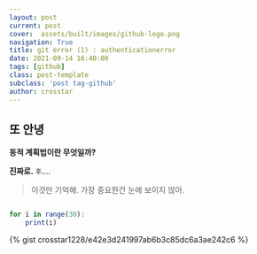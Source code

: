 ```yaml
---
layout: post
current: post
cover:  assets/built/images/github-logo.png
navigation: True
title: git error (1) : authenticationerror
date: 2021-09-14 16:40:00
tags: [github]
class: post-template
subclass: 'post tag-github'
author: crosstar
---
```


## 또 안녕
__동적 계획법이란 무엇일까?__

**진짜로.**
`후`....

> 이것만 기억해. 가장 중요한건 눈에 보이지 않아.

~~~javascript

for i in range(30):
    print(i)
~~~

{% gist crosstar1228/e42e3d241997ab6b3c85dc6a3ae242c6 %}